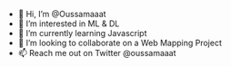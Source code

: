 - 👋 Hi, I’m @Oussamaaat
- 👀 I’m interested in ML & DL
- 🌱 I’m currently learning Javascript
- 💞️ I’m looking to collaborate on a Web Mapping Project
- 📫 Reach me out on Twitter @oussamaaat

<!---
Oussamaaat/Oussamaaat is a ✨ special ✨ repository because its `README.md` (this file) appears on your GitHub profile.
You can click the Preview link to take a look at your changes.
--->
